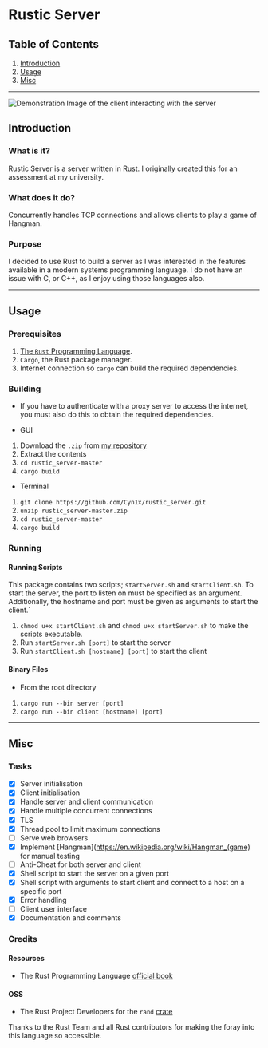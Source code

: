 # Rustic Server

## Table of Contents
1. [Introduction](#Introduction)
2. [Usage](#Usage)
3. [Misc](#Misc)
___
![Demonstration Image of the client interacting with the server](https:// "Demonstration Image")

## Introduction

### What is it?
Rustic Server is a server written in Rust. I originally created this for an assessment at my university.

### What does it do?
Concurrently handles TCP connections and allows clients to play a game of Hangman.

### Purpose
I decided to use Rust to build a server as I was interested in the features available in a modern systems programming language. I do not have an issue with C, or C++, as I enjoy using those languages also.
___

## Usage

### Prerequisites
1. [The `Rust` Programming Language](https://www.rust-lang.org/tools/install).
2. `Cargo`, the Rust package manager.
3. Internet connection so `cargo` can build the required dependencies.

### Building

- If you have to authenticate with a proxy server to access the internet, you must also do this to obtain the required dependencies.

- GUI
1. Download the `.zip` from [my repository](https://github.com/Cyn1x/rustic_server)
2. Extract the contents
3. `cd rustic_server-master`
4. `cargo build`

- Terminal
1. `git clone https://github.com/Cyn1x/rustic_server.git`
2. `unzip rustic_server-master.zip`
3. `cd rustic_server-master`
4. `cargo build`

### Running

#### Running Scripts

This package contains two scripts; `startServer.sh` and `startClient.sh`. To start the server, the port to listen on must be specified as an argument. Additionally, the hostname and port must be given as arguments to start the client.`

1. `chmod u+x startClient.sh` and `chmod u+x startServer.sh` to make the scripts executable.
1. Run `startServer.sh [port]` to start the server
2. Run `startClient.sh [hostname] [port]` to start the client

#### Binary Files

- From the root directory
1. `cargo run --bin server [port]`
2. `cargo run --bin client [hostname] [port]`
___

## Misc

### Tasks
* [x] Server initialisation
* [x] Client initialisation
* [x] Handle server and client communication
* [x] Handle multiple concurrent connections
* [x] TLS
* [x] Thread pool to limit maximum connections
* [ ] Serve web browsers
* [x] Implement [Hangman](https://en.wikipedia.org/wiki/Hangman_(game) for manual testing
* [ ] Anti-Cheat for both server and client
* [x] Shell script to start the server on a given port
* [x] Shell script with arguments to start client and connect to a host on a specific port
* [x] Error handling
* [ ] Client user interface
* [x] Documentation and comments

### Credits

#### Resources
- The Rust Programming Language [official book](https://doc.rust-lang.org/book/title-page.html)

#### OSS
- The Rust Project Developers for the `rand` [crate](https://crates.io/crates/rand)

Thanks to the Rust Team and all Rust contributors for making the foray into this language so accessible.
